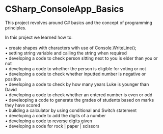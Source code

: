 # CSharp_ConsoleApp_Basics

This project revolves around C# basics and the concept of programming principles.

In this project we learned how to:  
<br>• create shapes with characters with use of Console.WriteLine();
<br>• setting string variable and calling the string when required
<br>• developing a code to check person sitting next to you is elder than you or not
<br>• developing a code to whether the person is eligible for voting or not
<br>• developing a code to check whether inputted number is negative or positive
<br>• developing a code to check by how many years Luke is younger than David
<br>• developing a code to check whether an entered number is even or odd
<br>• develeoping a code to generate the grades of students based on marks they have scored
<br>• building a calculator by using conditional and Switch statement
<br>• developing a code to add the digits of a number
<br>• developing a code to reverse digits given
<br>• developing a code for rock | paper | scissors
